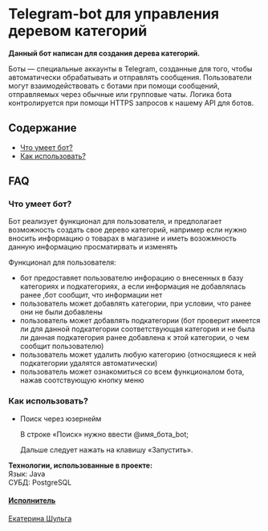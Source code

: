 
# Telegram-bot для управления деревом категорий 

**Данный бот написан для создания дерева категорий.**

Боты — специальные аккаунты в Telegram, созданные для того, чтобы автоматически обрабатывать и отправлять сообщения.
Пользователи могут взаимодействовать с ботами при помощи сообщений, отправляемых через обычные или групповые чаты.
Логика бота контролируется при помощи HTTPS запросов к нашему API для ботов.
## Содержание

- [Что умеет бот?](#что-умеет-бот)
- [Как использовать?](#как-использовать)



## FAQ

### Что умеет бот?

Бот реализует функционал для пользователя, и предполагает возможность создать свое дерево категорий,
например если нужно вносить информацию о товарах в магазине и иметь возожмность 
данную информацию просматирвать и изменять 

Функционал для пользователя:

- бот предоставяет пользователю инфорацию о внесенных в базу категориях и подкатегориях, а если информация не 
  добавлялась ранее ,бот сообщит, что информации нет
- пользователь может добавлять категории, при условии, что ранее они не были добавлены 
- пользователь может добавлять подкатегории (бот проверит имеется ли для данной подкатегории  соответствующая категория
  и не была ли данная подкатегория ранее добавлена к этой категории, о чем сообщит пользователю)
- пользователь может удалить любую категорию (относящиеся к ней подкатегории удалятся автоматически)
- пользователь может ознакомиться со всем функционалом бота, нажав соотствующую кнопку меню
### Как использовать?

- Поиск через юзернейм

  В строке «Поиск» нужно ввести @имя_бота_bot;

  Дальше следует нажать на клавишу «Запустить».

**Технологии, использованные в проекте:**<br>
Язык: Java<br>
СУБД: PostgreSQL

#### [Исполнитель](#наша-команда)
[Екатерина Шульга](https://github.com/EkaterinaShulga)  
